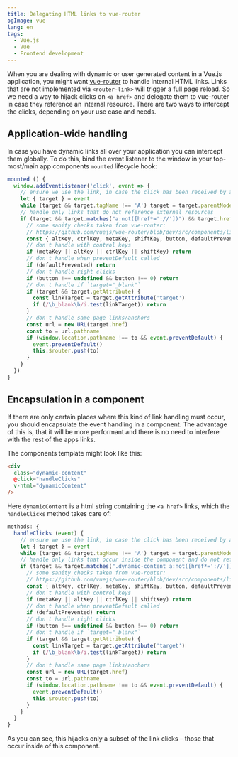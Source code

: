 ```yaml
---
title: Delegating HTML links to vue-router
ogImage: vue
lang: en
tags:
  - Vue.js
  - Vue
  - Frontend development
---
```


When you are dealing with dynamic or user generated content in a Vue.js application, you might want [vue-router](https://router.vuejs.org/) to handle internal HTML links.
Links that are not implemented via `<router-link>` will trigger a full page reload. So we need a way to hijack clicks on `<a href>` and delegate them to vue-router in case they reference an internal resource.
There are two ways to intercept the clicks, depending on your use case and needs.

## Application-wide handling

In case you have dynamic links all over your application you can intercept them globally.
To do this, bind the event listener to the window in your top-most/main app components `mounted` lifecycle hook:

```javascript
mounted () {
  window.addEventListener('click', event => {
    // ensure we use the link, in case the click has been received by a subelement
    let { target } = event
    while (target && target.tagName !== 'A') target = target.parentNode
    // handle only links that do not reference external resources
    if (target && target.matches("a:not([href*='://'])") && target.href) {
      // some sanity checks taken from vue-router:
      // https://github.com/vuejs/vue-router/blob/dev/src/components/link.js#L106
      const { altKey, ctrlKey, metaKey, shiftKey, button, defaultPrevented } = event
      // don't handle with control keys
      if (metaKey || altKey || ctrlKey || shiftKey) return
      // don't handle when preventDefault called
      if (defaultPrevented) return
      // don't handle right clicks
      if (button !== undefined && button !== 0) return
      // don't handle if `target="_blank"`
      if (target && target.getAttribute) {
        const linkTarget = target.getAttribute('target')
        if (/\b_blank\b/i.test(linkTarget)) return
      }
      // don't handle same page links/anchors
      const url = new URL(target.href)
      const to = url.pathname
      if (window.location.pathname !== to && event.preventDefault) {
        event.preventDefault()
        this.$router.push(to)
      }
    }
  })
}
```

## Encapsulation in a component

If there are only certain places where this kind of link handling must occur, you should encapsulate the event handling in a component.
The advantage of this is, that it will be more performant and there is no need to interfere with the rest of the apps links.

The components template might look like this:

```html
<div
  class="dynamic-content"
  @click="handleClicks"
  v-html="dynamicContent"
/>
```

Here `dynamicContent` is a html string containing the `<a href>` links, which the `handleClicks` method takes care of:

```javascript
methods: {
  handleClicks (event) {
    // ensure we use the link, in case the click has been received by a subelement
    let { target } = event
    while (target && target.tagName !== 'A') target = target.parentNode
    // handle only links that occur inside the component and do not reference external resources
    if (target && target.matches(".dynamic-content a:not([href*='://'])") && target.href) {
      // some sanity checks taken from vue-router:
      // https://github.com/vuejs/vue-router/blob/dev/src/components/link.js#L106
      const { altKey, ctrlKey, metaKey, shiftKey, button, defaultPrevented } = event
      // don't handle with control keys
      if (metaKey || altKey || ctrlKey || shiftKey) return
      // don't handle when preventDefault called
      if (defaultPrevented) return
      // don't handle right clicks
      if (button !== undefined && button !== 0) return
      // don't handle if `target="_blank"`
      if (target && target.getAttribute) {
        const linkTarget = target.getAttribute('target')
        if (/\b_blank\b/i.test(linkTarget)) return
      }
      // don't handle same page links/anchors
      const url = new URL(target.href)
      const to = url.pathname
      if (window.location.pathname !== to && event.preventDefault) {
        event.preventDefault()
        this.$router.push(to)
      }
    }
  }
}
```

As you can see, this hijacks only a subset of the link clicks – those that occur inside of this component.
